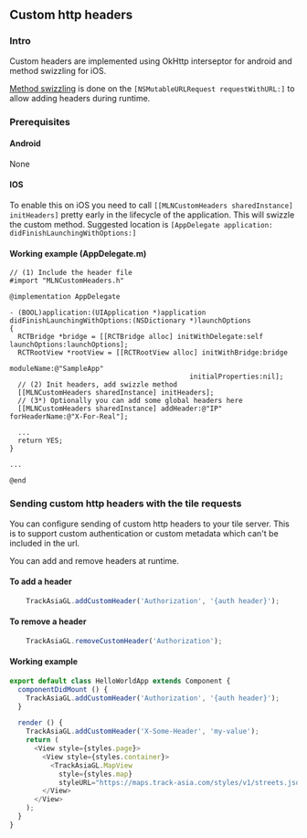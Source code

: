 ## Custom http headers

### Intro

Custom headers are implemented using OkHttp interseptor for android and method swizzling for iOS.

[Method swizzling](https://en.wikipedia.org/wiki/Monkey_patch) is done on the `[NSMutableURLRequest requestWithURL:]` to allow adding headers during runtime.

### Prerequisites

#### Android

None

#### IOS

To enable this on iOS you need to call `[[MLNCustomHeaders sharedInstance] initHeaders]` pretty early in the lifecycle of the application. This will swizzle the custom method.
Suggested location is `[AppDelegate application: didFinishLaunchingWithOptions:]`

#### Working example (AppDelegate.m)

```obj-c
// (1) Include the header file
#import "MLNCustomHeaders.h"

@implementation AppDelegate

- (BOOL)application:(UIApplication *)application didFinishLaunchingWithOptions:(NSDictionary *)launchOptions
{
  RCTBridge *bridge = [[RCTBridge alloc] initWithDelegate:self launchOptions:launchOptions];
  RCTRootView *rootView = [[RCTRootView alloc] initWithBridge:bridge
                                                   moduleName:@"SampleApp"
                                            initialProperties:nil];
  // (2) Init headers, add swizzle method
  [[MLNCustomHeaders sharedInstance] initHeaders];
  // (3*) Optionally you can add some global headers here
  [[MLNCustomHeaders sharedInstance] addHeader:@"IP" forHeaderName:@"X-For-Real"];

  ...
  return YES;
}

...

@end
```

### Sending custom http headers with the tile requests

You can configure sending of custom http headers to your tile server. This is to support custom authentication or custom metadata which can't be included in the url.

You can add and remove headers at runtime.

#### To add a header

```javascript
    TrackAsiaGL.addCustomHeader('Authorization', '{auth header}');
```

#### To remove a header

```javascript
    TrackAsiaGL.removeCustomHeader('Authorization');
```

#### Working example

```javascript
export default class HelloWorldApp extends Component {
  componentDidMount () {
    TrackAsiaGL.addCustomHeader('Authorization', '{auth header}');
  }

  render () {
    TrackAsiaGL.addCustomHeader('X-Some-Header', 'my-value');
    return (
      <View style={styles.page}>
        <View style={styles.container}>
          <TrackAsiaGL.MapView
            style={styles.map}
            styleURL="https://maps.track-asia.com/styles/v1/streets.json?key=public_key"/>
        </View>
      </View>
    );
  }
}
```
